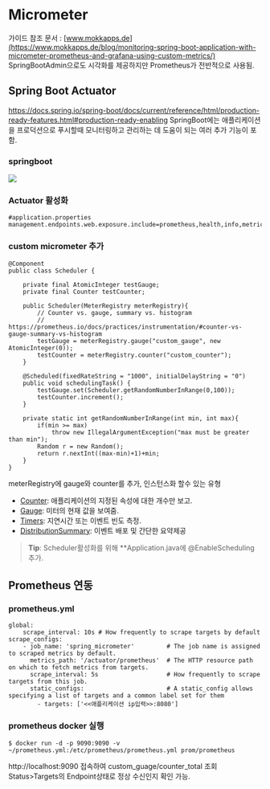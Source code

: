 # Micrometer
가이드 참조 문서 : [www.mokkapps.de](https://www.mokkapps.de/blog/monitoring-spring-boot-application-with-micrometer-prometheus-and-grafana-using-custom-metrics/)
SpringBootAdmin으로도 시각화를 제공하지만 Prometheus가 전반적으로 사용됨.
## Spring Boot Actuator
https://docs.spring.io/spring-boot/docs/current/reference/html/production-ready-features.html#production-ready-enabling
SpringBoot에는 애플리케이션을 프로덕션으로 푸시할때 모니터링하고 관리하는 데 도움이 되는 여러 추가 기능이 포함.
### springboot
![](https://www.mokkapps.de/static/00340a28edfffa8fc5b5a1a9d3b285d1/58bb7/spring-initializr.png)
### Actuator 활성화
    #application.properties
    management.endpoints.web.exposure.include=prometheus,health,info,metrics
### custom micrometer 추가
    @Component
    public class Scheduler {
    
        private final AtomicInteger testGauge;
        private final Counter testCounter;
    
        public Scheduler(MeterRegistry meterRegistry){
            // Counter vs. gauge, summary vs. histogram
            // https://prometheus.io/docs/practices/instrumentation/#counter-vs-gauge-summary-vs-histogram
            testGauge = meterRegistry.gauge("custom_gauge", new AtomicInteger(0));
            testCounter = meterRegistry.counter("custom_counter");
        }
    
        @Scheduled(fixedRateString = "1000", initialDelayString = "0")
        public void schedulingTask() {
            testGauge.set(Scheduler.getRandomNumberInRange(0,100));
            testCounter.increment();
        }
    
        private static int getRandomNumberInRange(int min, int max){
            if(min >= max)
                throw new IllegalArgumentException("max must be greater than min");
            Random r = new Random();
            return r.nextInt((max-min)+1)+min;
        }
    }
meterRegistry에 gauge와 counter를 추가, 인스턴스화 할수 있는 유형
- [Counter](https://github.com/micrometer-metrics/micrometer/blob/master/micrometer-core/src/main/java/io/micrometer/core/instrument/Counter.java#L25): 애플리케이션의 지정된 속성에 대한 개수만 보고.
- [Gauge](https://github.com/micrometer-metrics/micrometer/blob/master/micrometer-core/src/main/java/io/micrometer/core/instrument/Gauge.java#L23): 미터의 현재 값을 보여줌.
- [Timers](https://github.com/micrometer-metrics/micrometer/blob/master/micrometer-core/src/main/java/io/micrometer/core/instrument/Timer.java#L34): 지연시간 또는 이벤트 빈도 측정.
- [DistributionSummary](https://github.com/micrometer-metrics/micrometer/blob/master/micrometer-core/src/main/java/io/micrometer/core/instrument/DistributionSummary.java#L29): 이벤트 배포 및 간단한 요약제공
> **Tip**: Scheduler활성화를 위해 **Application.java에 @EnableScheduling 추가.
## Prometheus 연동
### prometheus.yml
    global:
        scrape_interval: 10s # How frequently to scrape targets by default
    scrape_configs:
        - job_name: 'spring_micrometer'         # The job name is assigned to scraped metrics by default.
          metrics_path: '/actuator/prometheus'  # The HTTP resource path on which to fetch metrics from targets.
          scrape_interval: 5s                   # How frequently to scrape targets from this job.
          static_configs:                       # A static_config allows specifying a list of targets and a common label set for them
            - targets: ['<<애플리케이션 ip입력>>:8080']
### prometheus docker 실행
    $ docker run -d -p 9090:9090 -v ~/prometheus.yml:/etc/prometheus/prometheus.yml prom/prometheus
http://localhost:9090 접속하여 custom_guage/counter_total 조회
Status>Targets의 Endpoint상태로 정상 수신인지 확인 가능.
